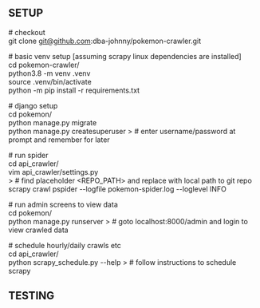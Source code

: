
## SETUP

\# checkout \
git clone git@github.com:dba-johnny/pokemon-crawler.git


\# basic venv setup [assuming scrapy linux dependencies are installed] \
cd pokemon-crawler/ \
python3.8 -m venv .venv \
source .venv/bin/activate \
python -m pip install -r requirements.txt


\# django setup \
cd pokemon/ \
python manage.py migrate \
python manage.py createsuperuser  	> \# enter username/password at prompt and remember for later 


\# run spider \
cd api\_crawler/ \
vim api\_crawler/settings.py \
	> # find placeholder <REPO_PATH> and replace with local path to git repo \
scrapy crawl pspider --logfile pokemon-spider.log --loglevel INFO 


\# run admin screens to view data \
cd pokemon/ \
python manage.py runserver		> \# goto localhost:8000/admin and login to view crawled data 


\# schedule hourly/daily crawls etc \
cd api\_crawler/ \
python scrapy\_schedule.py --help	> \# follow instructions to schedule scrapy 


## TESTING
